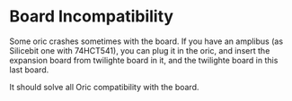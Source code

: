 # Board Incompatibility

Some oric crashes sometimes with the board. If you have an amplibus (as Silicebit one with 74HCT541), you can plug it in the oric, and insert the expansion board from twilighte board in it, and the twilighte board in this last board.

It should solve all Oric compatibility with the board.
